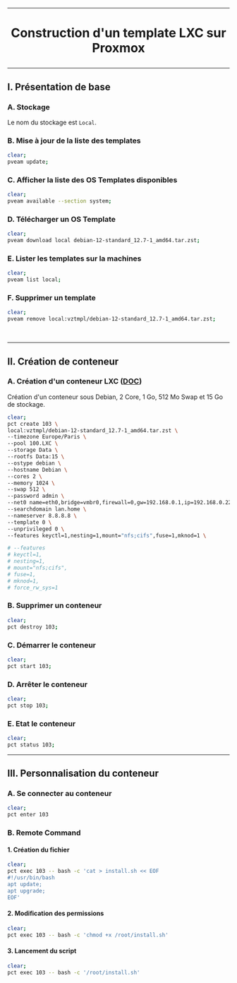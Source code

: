 ------------------------------------------------------------------------------------------------------
# <p align='center'> Construction d'un template LXC sur Proxmox </p>
------------------------------------------------------------------------------------------------------
## I. Présentation de base
### A. Stockage
Le nom du stockage est `Local`.

### B. Mise à jour de la liste des templates
```bash
clear;
pveam update;
```

### C. Afficher la liste des OS Templates disponibles
```bash
clear;
pveam available --section system;
```

### D. Télécharger un OS Template
```bash
clear;
pveam download local debian-12-standard_12.7-1_amd64.tar.zst;
```

### E. Lister les templates sur la machines
```bash
clear;
pveam list local;
```

### F. Supprimer un template
```bash
clear;
pveam remove local:vztmpl/debian-12-standard_12.7-1_amd64.tar.zst;
```

<br />

------------------------------------------------------------------------------------------------------
## II. Création de conteneur
### A. Création d'un conteneur LXC ([DOC](https://pve.proxmox.com/pve-docs/pct.1.html))
Création d'un conteneur sous Debian, 2 Core, 1 Go, 512 Mo Swap et 15 Go de stockage.
```bash
clear;
pct create 103 \
local:vztmpl/debian-12-standard_12.7-1_amd64.tar.zst \
--timezone Europe/Paris \
--pool 100.LXC \
--storage Data \
--rootfs Data:15 \
--ostype debian \
--hostname Debian \
--cores 2 \
--memory 1024 \
--swap 512 \
--password admin \
--net0 name=eth0,bridge=vmbr0,firewall=0,gw=192.168.0.1,ip=192.168.0.220/24,type=veth \
--searchdomain lan.home \
--nameserver 8.8.8.8 \
--template 0 \
--unprivileged 0 \
--features keyctl=1,nesting=1,mount="nfs;cifs",fuse=1,mknod=1 \

# --features
# keyctl=1,
# nesting=1,
# mount="nfs;cifs",
# fuse=1,
# mknod=1,
# force_rw_sys=1
```


### B. Supprimer un conteneur
```bash
clear;
pct destroy 103;
```

### C. Démarrer le conteneur
```bash
clear;
pct start 103;
```

### D. Arrêter le conteneur
```bash
clear;
pct stop 103;
```

### E. Etat le conteneur
```bash
clear;
pct status 103;
```

------------------------------------------------------------------------------------------------------
## III. Personnalisation du conteneur
### A. Se connecter au conteneur
```bash
clear;
pct enter 103
```

### B. Remote Command
#### 1. Création du fichier
```bash
clear;
pct exec 103 -- bash -c 'cat > install.sh << EOF
#!/usr/bin/bash
apt update;
apt upgrade;
EOF'
```

#### 2. Modification des permissions
```bash
clear;
pct exec 103 -- bash -c 'chmod +x /root/install.sh'
```
#### 3. Lancement du script
```bash
clear;
pct exec 103 -- bash -c '/root/install.sh'
```

